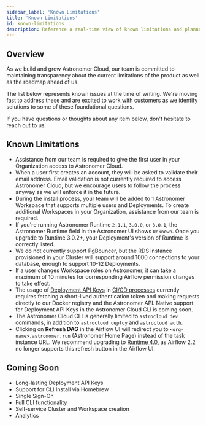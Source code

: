 ```yaml
---
sidebar_label: 'Known Limitations'
title: 'Known Limitations'
id: known-limitations
description: Reference a real-time view of known limitations and planned features for Astronomer Cloud.
---
```


## Overview

As we build and grow Astronomer Cloud, our team is committed to maintaining transparency about the current limitations of the product as well as the roadmap ahead of us.

The list below represents known issues at the time of writing. We're moving fast to address these and are excited to work with customers as we identify solutions to some of these foundational questions.

If you have questions or thoughts about any item below, don't hesitate to reach out to us.

## Known Limitations

- Assistance from our team is required to give the first user in your Organization access to Astronomer Cloud.
- When a user first creates an account, they will be asked to validate their email address. Email validation is not currently required to access Astronomer Cloud, but we encourage users to follow the process anyway as we will enforce it in the future.
- During the install process, your team will be added to 1 Astronomer Workspace that supports multiple users and Deployments. To create additional Workspaces in your Organization, assistance from our team is required.
- If you're running Astronomer Runtime `2.1.1`, `3.0.0`, or `3.0.1`, the Astronomer Runtime field in the Astronomer UI shows `Unknown`. Once you upgrade to Runtime 3.0.2+, your Deployment's version of Runtime is correctly listed.
- We do not currently support PgBouncer, but the RDS instance provisioned in your Cluster will support around 1000 connections to your database, enough to support 10-12 Deployments.
- If a user changes Workspace roles on Astronomer, it can take a maximum of 10 minutes for corresponding Airflow permission changes to take effect.
- The usage of [Deployment API Keys](api-keys.md) in [CI/CD processes](ci-cd.md) currently requires fetching a short-lived authentication token and making requests directly to our Docker registry and the Astronomer API. Native support for Deployment API Keys in the Astronomer Cloud CLI is coming soon.
- The Astronomer Cloud CLI is generally limited to `astrocloud dev` commands, in addition to `astrocloud deploy` and `astrocloud auth`.
- Clicking on **Refresh DAG** in the Airflow UI will redirect you to `<org-name>.astronomer.run` (Astronomer Home Page) instead of the task instance URL. We recommend upgrading to [Runtime 4.0](runtime-release-notes.md#astronomer-runtime-400), as Airflow 2.2 no longer supports this refresh button in the Airflow UI.

## Coming Soon

- Long-lasting Deployment API Keys
- Support for CLI Install via Homebrew
- Single Sign-On
- Full CLI functionality
- Self-service Cluster and Workspace creation
- Analytics
